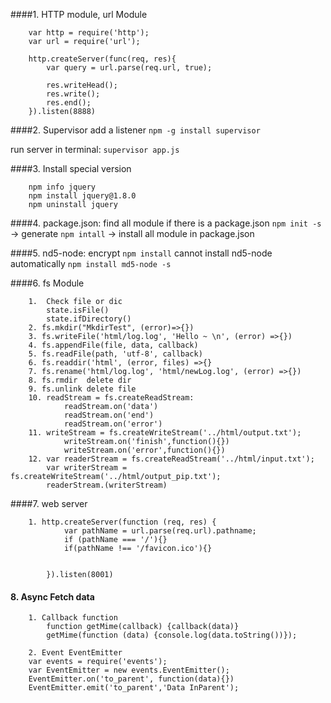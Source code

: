 ####1. HTTP module, url Module
```
    var http = require('http');
    var url = require('url');

    http.createServer(func(req, res){
        var query = url.parse(req.url, true);        

        res.writeHead();
        res.write();
        res.end();    
    }).listen(8888)
```


####2. Supervisor
add a listener
`npm -g install supervisor`

run server in terminal: `supervisor app.js`

####3. Install special version 
```
    npm info jquery
    npm install jquery@1.8.0
    npm uninstall jquery
```

####4. package.json:
    find all module if there is a package.json 
    `npm init -s`   -> generate 
    `npm intall`    -> install all module in package.json

####5. nd5-node: encrypt
    `npm install` cannot install nd5-node automatically
    `npm install md5-node -s`
    
####6. fs Module    
```
    1.  Check file or dic
        state.isFile()
        state.ifDirectory()
    2. fs.mkdir("MkdirTest", (error)=>{})
    3. fs.writeFile('html/log.log', 'Hello ~ \n', (error) =>{})
    4. fs.appendFile(file, data, callback)
    5. fs.readFile(path, 'utf-8', callback)
    6. fs.readdir('html', (error, files) =>{}
    7. fs.rename('html/log.log', 'html/newLog.log', (error) =>{})
    8. fs.rmdir  delete dir
    9. fs.unlink delete file
    10. readStream = fs.createReadStream:
            readStream.on('data')
            readStream.on('end')
            readStream.on('error')
    11. writeStream = fs.createWriteStream('../html/output.txt');
            writeStream.on('finish',function(){})
            writeStream.on('error',function(){})
    12. var readerStream = fs.createReadStream('../html/input.txt');
        var writerStream = fs.createWriteStream('../html/output_pip.txt');
        readerStream.(writerStream)
```

####7. web server
```
    1. http.createServer(function (req, res) {
            var pathName = url.parse(req.url).pathname;
            if (pathName === '/'){}
            if(pathName !== '/favicon.ico'){}
            

        }).listen(8001)

```

#### 8. Async Fetch data
```
    1. Callback function
        function getMime(callback) {callback(data)}
        getMime(function (data) {console.log(data.toString())});

    2. Event EventEmitter
    var events = require('events');
    var EventEmitter = new events.EventEmitter();
    EventEmitter.on('to_parent', function(data){})
    EventEmitter.emit('to_parent','Data InParent');


```    
    
        
